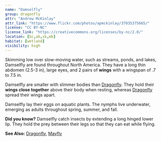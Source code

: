 ```yaml
---
name: "Damselfly"
group: dragonfly
attr: "Andrew McKinlay"
attr_link: "https://www.flickr.com/photos/apmckinlay/37035375665/"
license: "CC BY-NC"
license_link: "https://creativecommons.org/licenses/by-nc/2.0/"
location: [bc,ab,sk,mb]
habitat: [wetland]
visibility: high
---
```

Skimming low over slow-moving water, such as streams, ponds, and lakes, Damselfly are found throughout North America. They have a long thin abdomen (2.5-3 in), large eyes, and 2 pairs of **wings** with a wingspan of .7 to 7.5 in.

Damselfly are smaller with slimmer bodies than [Dragonfly](/insects/dragonfly). They hold their **wings close together** above their body when resting, whereas [Dragonfly](/insects/dragonfly) spread their wings apart.

Damselfly lay their eggs on aquatic plants. The nymphs live underwater, emerging as adults throughout spring, summer, and fall.

**Did you know?** Damselfly catch insects by extending a long hinged lower lip. They hold the prey between their legs so that they can eat while flying.

<!-- generated, do not edit -->
**See Also:**
[Dragonfly](/insects/dragonfly),
[Mayfly](/insects/mayfly)
